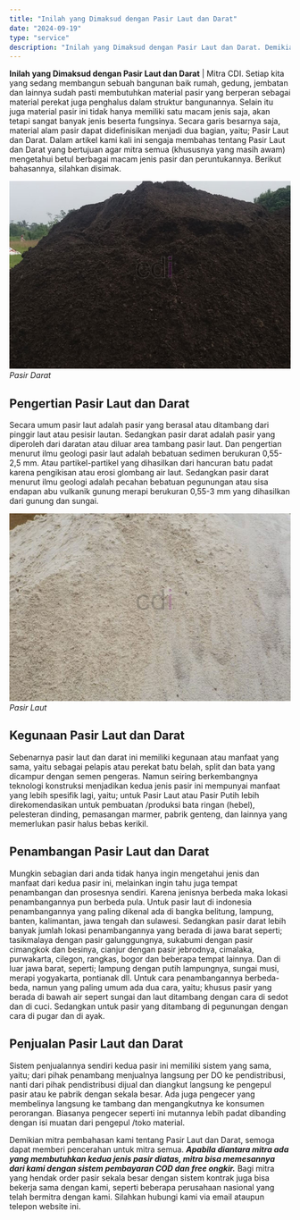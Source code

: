 ```yaml
---
title: "Inilah yang Dimaksud dengan Pasir Laut dan Darat"
date: "2024-09-19"
type: "service"
description: "Inilah yang Dimaksud dengan Pasir Laut dan Darat. Demikian mitra pembahasan kami tentang Pasir Laut dan Darat, semoga dapat memberi pencerahan untuk mitra se..."
---
```


**Inilah yang Dimaksud dengan Pasir Laut dan Darat** | Mitra CDI. Setiap kita yang sedang membangun sebuah bangunan baik rumah, gedung, jembatan dan lainnya sudah pasti membutuhkan material pasir yang berperan sebagai material perekat juga penghalus dalam struktur bangunannya. Selain itu juga material pasir ini tidak hanya memiliki satu macam jenis saja, akan tetapi sangat banyak jenis beserta fungsinya. Secara garis besarnya saja, material alam pasir dapat didefinisikan menjadi dua bagian, yaitu; Pasir Laut dan Darat. Dalam artikel kami kali ini sengaja membahas tentang Pasir Laut dan Darat yang bertujuan agar mitra semua (khususnya yang masih awam) mengetahui betul berbagai macam jenis pasir dan peruntukannya. Berikut bahasannya, silahkan disimak.

![Pasir Laut dan Pasir Darat](/images/blog/pasir-sedot-hitam.jpg)
*Pasir Darat*

 ## Pengertian Pasir Laut dan Darat
    
Secara umum pasir laut adalah pasir yang berasal atau ditambang dari pinggir laut atau pesisir lautan. Sedangkan pasir darat adalah pasir yang diperoleh dari daratan atau diluar area tambang pasir laut. Dan pengertian menurut ilmu geologi pasir laut adalah bebatuan sedimen berukuran 0,55-2,5 mm. Atau partikel-partikel yang dihasilkan dari hancuran batu padat karena pengikisan atau erosi glombang air laut. Sedangkan pasir darat menurut ilmu geologi adalah pecahan bebatuan pegunungan atau sisa endapan abu vulkanik gunung merapi berukuran 0,55-3 mm yang dihasilkan dari gunung dan sungai.

![Pasir Laut dan Pasir Darat](/images/blog/plester-bangka.jpg)
*Pasir Laut*

 ## Kegunaan Pasir Laut dan Darat
    
Sebenarnya pasir laut dan darat ini memiliki kegunaan atau manfaat yang sama, yaitu sebagai pelapis atau perekat batu belah, split dan bata yang dicampur dengan semen pengeras. Namun seiring berkembangnya teknologi konstruksi menjadikan kedua jenis pasir ini mempunyai manfaat yang lebih spesifik lagi, yaitu; untuk Pasir Laut atau Pasir Putih lebih direkomendasikan untuk pembuatan /produksi bata ringan (hebel), pelesteran dinding, pemasangan marmer, pabrik genteng, dan lainnya yang memerlukan pasir halus bebas kerikil.

 ## Penambangan Pasir Laut dan Darat
    
Mungkin sebagian dari anda tidak hanya ingin mengetahui jenis dan manfaat dari kedua pasir ini, melainkan ingin tahu juga tempat penambangan dan prosesnya sendiri. Karena jenisnya berbeda maka lokasi penambangannya pun berbeda pula. Untuk pasir laut di indonesia penambangannya yang paling dikenal ada di bangka belitung, lampung, banten, kalimantan, jawa tengah dan sulawesi. Sedangkan pasir darat lebih banyak jumlah lokasi penambangannya yang berada di jawa barat seperti; tasikmalaya dengan pasir galunggungnya, sukabumi dengan pasir cimangkok dan besinya, cianjur dengan pasir jebrodnya, cimalaka, purwakarta, cilegon, rangkas, bogor dan beberapa tempat lainnya. Dan di luar jawa barat, seperti; lampung dengan putih lampungnya, sungai musi, merapi yogyakarta, pontianak dll.
Untuk cara penambangannya berbeda-beda, namun yang paling umum ada dua cara, yaitu; khusus pasir yang berada di bawah air sepert sungai dan laut ditambang dengan cara di sedot dan di cuci. Sedangkan untuk pasir yang ditambang di pegunungan dengan cara di pugar dan di ayak.

 ## Penjualan Pasir Laut dan Darat
    
Sistem penjualannya sendiri kedua pasir ini memiliki sistem yang sama, yaitu; dari pihak penambang menjualnya langsung per DO ke pendistribusi, nanti dari pihak pendistribusi dijual dan diangkut langsung ke pengepul pasir atau ke pabrik dengan sekala besar. Ada juga pengecer yang membelinya langsung ke tambang dan mengangkutnya ke konsumen perorangan. Biasanya pengecer seperti ini mutannya lebih padat dibanding dengan isi muatan dari pengepul /toko material.

Demikian mitra pembahasan kami tentang Pasir Laut dan Darat, semoga dapat memberi pencerahan untuk mitra semua. **_Apabila diantara mitra ada yang membutuhkan kedua jenis pasir diatas, mitra bisa memesannya dari kami dengan sistem pembayaran COD dan free ongkir._** Bagi mitra yang hendak order pasir sekala besar dengan sistem kontrak juga bisa bekerja sama dengan kami, seperti beberapa perusahaan nasional yang telah bermitra dengan kami. Silahkan hubungi kami via email ataupun telepon website ini.

